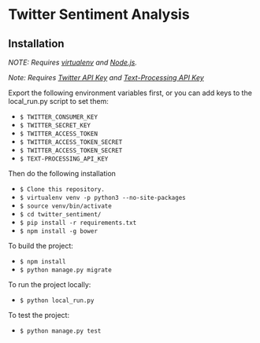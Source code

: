# Twitter Sentiment Analysis

## Installation

*NOTE: Requires [virtualenv](http://virtualenv.readthedocs.org/en/latest/) and 
[Node.js](http://nodejs.org/).*

*Note: Requires [Twitter API Key](https://dev.twitter.com/resources/signup) and [Text-Processing API Key](https://market.mashape.com/japerk/text-processing/pricing)*

Export the following environment variables first, or you can add keys to the local_run.py script to set them:
* `$ TWITTER_CONSUMER_KEY`
* `$ TWITTER_SECRET_KEY`
* `$ TWITTER_ACCESS_TOKEN`
* `$ TWITTER_ACCESS_TOKEN_SECRET`
* `$ TWITTER_ACCESS_TOKEN_SECRET`
* `$ TEXT-PROCESSING_API_KEY`

Then do the following installation

* `$ Clone this repository.`
* `$ virtualenv venv -p python3 --no-site-packages`
* `$ source venv/bin/activate`
* `$ cd twitter_sentiment/`
* `$ pip install -r requirements.txt`
* `$ npm install -g bower`

To build the project:

* `$ npm install`
* `$ python manage.py migrate`

To run the project locally:

* `$ python local_run.py`

To test the project:

* `$ python manage.py test`




